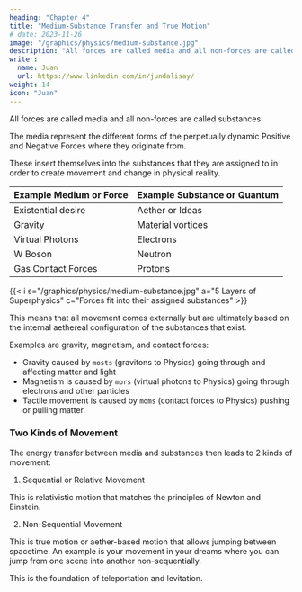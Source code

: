```yaml
---
heading: "Chapter 4"
title: "Medium-Substance Transfer and True Motion"
# date: 2023-11-26
image: "/graphics/physics/medium-substance.jpg"
description: "All forces are called media and all non-forces are called substances"
writer:
  name: Juan
  url: https://www.linkedin.com/in/jundalisay/
weight: 14
icon: "Juan"
---
```



All forces are called media and all non-forces are called substances. 

The media represent the different forms of the perpetually dynamic Positive and Negative Forces where they originate from.  

These insert themselves into the substances that they are assigned to in order to create movement and change in physical reality. 

Example Medium or Force | Example  Substance or Quantum
--- | ---
Existential desire | Aether or Ideas
Gravity | Material vortices 
Virtual Photons | Electrons
W Boson | Neutron
Gas Contact Forces | Protons


{{< i s="/graphics/physics/medium-substance.jpg" a="5 Layers of Superphysics" c="Forces fit into their assigned substances" >}}


This means that all movement comes externally but are ultimately based on the internal aethereal configuration of the substances that exist.

Examples are gravity, magnetism, and contact forces:
- Gravity caused by `mosts` (gravitons to Physics) going through and affecting matter and light  
- Magnetism is caused by `mors` (virtual photons to Physics)  going through electrons and other particles
- Tactile movement is caused by `moms` (contact forces to Physics) pushing or pulling matter. 


### Two Kinds of Movement

The energy transfer between media and substances then leads to 2 kinds of movement:

1. Sequential or Relative Movement

This is relativistic motion that matches the principles of Newton and Einstein. 

2. Non-Sequential Movement

This is true motion or aether-based motion that allows jumping between spacetime. An example is your movement in your dreams where you can jump from one scene into another non-sequentially. 

This is the foundation of teleportation and levitation. 

<!-- We can say that the media are the cause of movement and -->